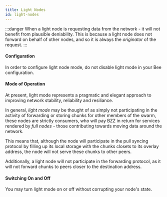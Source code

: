 ```yaml
---
title: Light Nodes
id: light-nodes
---
```


:::danger
When a light node is requesting data from the network - it will not benefit from plausible deniability. This is because a light node does not forward on behalf of other nodes, and so it is always the _originator_ of the request.
:::

#### Configuration

In order to configure light node mode, do not disable light mode in your Bee configuration.

#### Mode of Operation

At present, light mode represents a pragmatic and elegant approach to improving network stability, reliability and resiliance.

In general, _light mode_ may be thought of as simply not participating
in the activity of forwarding or storing chunks for other members of
the swarm, these nodes are strictly consumers, who will pay BZZ in
return for services rendered by _full nodes_ - those contributing
towards moving data around the network.

This means that, although the node will participate in the pull
syncing protocol by filling up its local storage with the chunks
closets to its overlay address, the node will not serve these chunks
to other peers.

Additionally, a light node will not participate in the forwarding protocol, as it will not forward chunks to peers closer to the destination address.

#### Switching On and Off

You may turn light mode on or off without corrupting your node's state.
